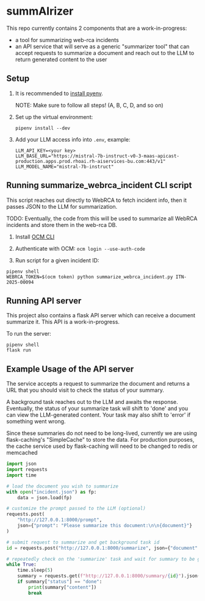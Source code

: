 # summAIrizer

This repo currently contains 2 components that are a work-in-progress:

- a tool for summarizing web-rca incidents
- an API service that will serve as a generic "summarizer tool" that can accept requests to summarize a document and reach out to the LLM to return generated content to the user

## Setup

1. It is recommended to [install pyenv](https://github.com/pyenv/pyenv?tab=readme-ov-file#installation).

     NOTE: Make sure to follow all steps! (A, B, C, D, and so on)

2. Set up the virtual environment:

    ```shell
    pipenv install --dev
    ```

3. Add your LLM access info into `.env`, example:

   ```text
   LLM_API_KEY=<your key>
   LLM_BASE_URL="https://mistral-7b-instruct-v0-3-maas-apicast-production.apps.prod.rhoai.rh-aiservices-bu.com:443/v1"
   LLM_MODEL_NAME="mistral-7b-instruct"
   ```

## Running summarize_webrca_incident CLI script

This script reaches out directly to WebRCA to fetch incident info, then it passes JSON to the LLM for summarization.

TODO: Eventually, the code from this will be used to summarize all WebRCA incidents and store them in the web-rca DB.

1. Install [OCM CLI](https://github.com/openshift-online/ocm-cli)

2. Authenticate with OCM: `ocm login --use-auth-code`

3. Run script for a given incident ID:

```shell
pipenv shell
WEBRCA_TOKEN=$(ocm token) python summarize_webrca_incident.py ITN-2025-00094
```

## Running API server

This project also contains a flask API server which can receive a document summarize it. This API is a work-in-progress.

To run the server:

```shell
pipenv shell
flask run
```

## Example Usage of the API server

The service accepts a request to summarize the document and returns a URL that you should visit to check the status of your summary.

A background task reaches out to the LLM and awaits the response. Eventually, the status of your summarize task will shift to 'done'
and you can view the LLM-generated content. Your task may also shift to 'error' if something went wrong.

Since these summaries do not need to be long-lived, currently we are using flask-caching's "SimpleCache" to store the data. For production purposes,
the cache service used by flask-caching will need to be changed to redis or memcached

```python
import json
import requests
import time

# load the document you wish to summarize
with open("incident.json") as fp:
    data = json.load(fp)

# customize the prompt passed to the LLM (optional)
requests.post(
    "http://127.0.0.1:8000/prompt",
    json={"prompt": "Please summarize this document:\n\n{document}"}
)

# submit request to summarize and get background task id
id = requests.post("http://127.0.0.1:8000/summarize", json={"document": data}).json()["id"]

# repeatedly check on the 'summarize' task and wait for summary to be generated...
while True:
    time.sleep(5)
    summary = requests.get(f"http://127.0.0.1:8000/summary/{id}").json()
    if summary["status"] == "done":
        print(summary["content"])
        break
```
